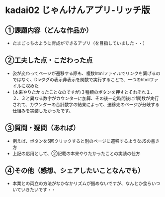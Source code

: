 # kadai02 じゃんけんアプリ-リッチ版

## ①課題内容（どんな作品か）
- たまごっちのように育成ができるアプリ（を目指していました・・）

## ②工夫した点・こだわった点
- 姿が変わってページが遷移する際も、複数htmlファイルでリンクを繋げるのではなく、Divタグの表示非表示を関数で実行することで、一つのhtmlファイルに収めた
- (本来やりたかったことなのですが)３種類のボタンを押すとそれぞれ１、２、３と異なる数字がカウンターに加算、その後一定時間後にif関数が実行されて、カウンターの合計数字の結果によって、遷移先のページが分岐する仕組みを実装したかったです。

## ③質問・疑問（あれば）
- 例えば、ボタンを5回クリックすると別のページに遷移するようなJSの書き方
- 上記の応用として、②記載の本来やりたかったことの実装の仕方

## ④その他（感想、シェアしたいことなんでも）
- 本業との両立の方法がなかなかリズムが掴めないですが、なんとか食らいついていきたいです・・
